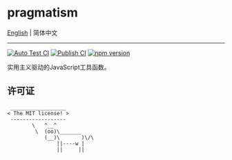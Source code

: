 # pragmatism

[English](./README.md) | 简体中文

---

[![Auto Test CI](https://github.com/DarrenDanielDay/pragmatism/actions/workflows/test.yml/badge.svg)](https://github.com/DarrenDanielDay/pragmatism/actions/) [![Publish CI](https://github.com/DarrenDanielDay/pragmatism/actions/workflows/publish.yml/badge.svg)](https://github.com/DarrenDanielDay/pragmatism/actions/) [![npm version](https://badge.fury.io/js/pragmatism.svg)](https://badge.fury.io/js/pragmatism)

实用主义驱动的JavaScript工具函数。

## 许可证

```text
 __________________
< The MIT license! >
 ------------------
        \   ^__^
         \  (oo)\_______
            (__)\       )\/\
                ||----w |
                ||     ||
```
